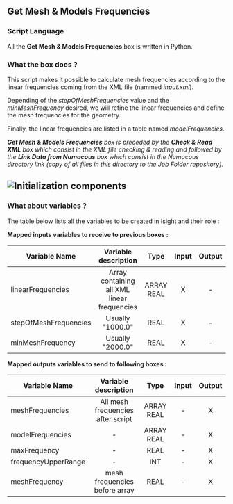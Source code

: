 ## Get Mesh & Models Frequencies
### Script Language

All the __Get Mesh & Models Frequencies__ box is written in Python.
### What the box does ?


This script makes it possible to calculate mesh frequencies according to the linear frequencies coming from the XML file (nammed *input.xml*).

Depending of the *stepOfMeshFrequencies* value and the *minMeshFrequency* desired, we will refine the linear frequencies and define the mesh frequencies for the geometry.

Finally, the linear frequencies are listed in a table named *modelFrequencies*.

*__Get Mesh & Models Frequencies__ box is preceded by the __Check & Read XML__ box which consist in the XML file checking & reading and followed by the __Link Data from Numacous__ box which consist in the Numacous directory link (copy of all files in this directory to the Job Folder repository).*

![Initialization components](https://user-images.githubusercontent.com/45098441/72733887-149ba080-3b99-11ea-8a0b-7e1238c4e042.jpeg)
----------------------------

### What about variables ?

The table below lists all the variables to be created in Isight and their role :

__Mapped inputs variables to receive to previous boxes :__ 

| Variable Name | Variable description | Type | Input | Output |
| ------ | :------------: | :------: | :------: |  :------: |
| linearFrequencies | Array containing all XML linear frequencies | ARRAY REAL | X |- |
| stepOfMeshFrequencies | Usually "1000.0" | REAL | X |- |
| minMeshFrequency | Usually "2000.0" | REAL | X | - |


__Mapped outputs variables to send to following boxes :__

| Variable Name | Variable description | Type | Input | Output |
| ------ | :------------: | :------: | :------: |  :------: |
| meshFrequencies | All mesh frequencies after script | ARRAY REAL | - | X |
| modelFrequencies | - | ARRAY REAL | - | X |
| maxFrequency | - | REAL | - | X |
| frequencyUpperRange | - | INT | - | X |
| meshFrequency | mesh frequencies before array | REAL | - | X |


